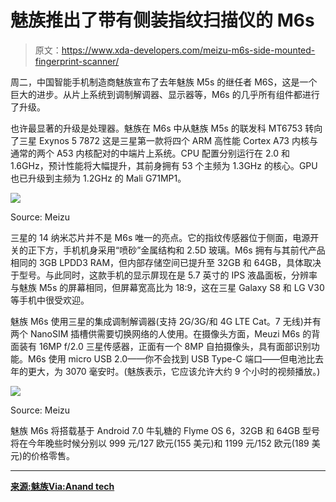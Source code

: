 # 魅族推出了带有侧装指纹扫描仪的 M6s

> 原文：<https://www.xda-developers.com/meizu-m6s-side-mounted-fingerprint-scanner/>

周二，中国智能手机制造商魅族宣布了去年魅族 M5s 的继任者 M6S，这是一个巨大的进步。从片上系统到调制解调器、显示器等，M6s 的几乎所有组件都进行了升级。

也许最显著的升级是处理器。魅族在 M6s 中从魅族 M5s 的联发科 MT6753 转向了三星 Exynos 5 7872 这是三星第一款将四个 ARM 高性能 Cortex A73 内核与通常的两个 A53 内核配对的中端片上系统。CPU 配置分别运行在 2.0 和 1.6GHz，预计性能将大幅提升，其前身拥有 53 个主频为 1.3GHz 的核心。GPU 也已升级到主频为 1.2GHz 的 Mali G71MP1。

 <picture>![](img/0d1eacd0f5f50f4b72c8b46ff80548e1.png)</picture> 

Source: Meizu

三星的 14 纳米芯片并不是 M6s 唯一的亮点。它的指纹传感器位于侧面，电源开关的正下方，手机机身采用“喷砂”金属结构和 2.5D 玻璃。M6s 拥有与其前代产品相同的 3GB LPDD3 RAM，但内部存储空间已提升至 32GB 和 64GB，具体取决于型号。与此同时，这款手机的显示屏现在是 5.7 英寸的 IPS 液晶面板，分辨率与魅族 M5s 的屏幕相同，但屏幕宽高比为 18:9，这在三星 Galaxy S8 和 LG V30 等手机中很受欢迎。

魅族 M6s 使用三星的集成调制解调器(支持 2G/3G/和 4G LTE Cat。7 无线)并有两个 NanoSIM 插槽供需要切换网络的人使用。在摄像头方面，Meuzi M6s 的背面装有 16MP f/2.0 三星传感器，正面有一个 8MP 自拍摄像头，具有面部识别功能。M6s 使用 micro USB 2.0——你不会找到 USB Type-C 端口——但电池比去年的更大，为 3070 毫安时。(魅族表示，它应该允许大约 9 个小时的视频播放。)

 <picture>![](img/229f7f0cae3b1eda0f0bb58a06ea9452.png)</picture> 

Source: Meizu

魅族 M6s 将搭载基于 Android 7.0 牛轧糖的 Flyme OS 6，32GB 和 64GB 型号将在今年晚些时候分别以 999 元/127 欧元(155 美元)和 1199 元/152 欧元(189 美元)的价格零售。

* * *

[**来源:魅族**](https://www.meizu.com/)[**Via:Anand tech**](https://www.anandtech.com/show/12331/meizu-announces-m6s-with-exynos-7872)